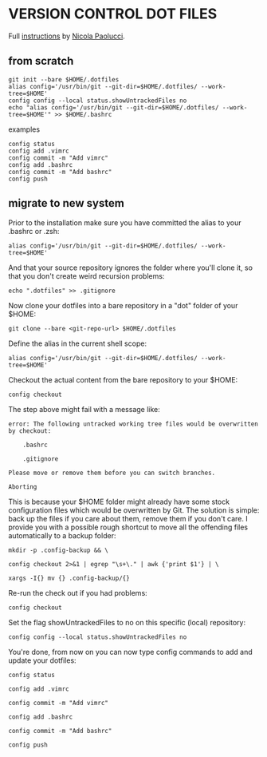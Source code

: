 # VERSION CONTROL DOT FILES

Full [instructions](https://developer.atlassian.com/blog/2016/02/best-way-to-store-dotfiles-git-bare-repo/) by [Nicola Paolucci](https://developer.atlassian.com/blog/authors/npaolucci/).

## from scratch

```
git init --bare $HOME/.dotfiles
alias config='/usr/bin/git --git-dir=$HOME/.dotfiles/ --work-tree=$HOME'
config config --local status.showUntrackedFiles no
echo "alias config='/usr/bin/git --git-dir=$HOME/.dotfiles/ --work-tree=$HOME'" >> $HOME/.bashrc
```

examples


```
config status
config add .vimrc
config commit -m "Add vimrc"
config add .bashrc
config commit -m "Add bashrc"
config push
```

## migrate to new system

Prior to the installation make sure you have committed the alias to your .bashrc or .zsh:

`alias config='/usr/bin/git --git-dir=$HOME/.dotfiles/ --work-tree=$HOME'`

And that your source repository ignores the folder where you'll clone it, so that you don't create weird recursion problems:

`echo ".dotfiles" >> .gitignore`

Now clone your dotfiles into a bare repository in a "dot" folder of your $HOME:

`git clone --bare <git-repo-url> $HOME/.dotfiles`

Define the alias in the current shell scope:

`alias config='/usr/bin/git --git-dir=$HOME/.dotfiles/ --work-tree=$HOME'`

Checkout the actual content from the bare repository to your $HOME:

`config checkout`

The step above might fail with a message like:

```
error: The following untracked working tree files would be overwritten by checkout:

    .bashrc

    .gitignore

Please move or remove them before you can switch branches.

Aborting
```

This is because your $HOME folder might already have some stock configuration files which would be overwritten by Git. The solution is simple: back up the files if you care about them, remove them if you don't care. I provide you with a possible rough shortcut to move all the offending files automatically to a backup folder:

```
mkdir -p .config-backup && \

config checkout 2>&1 | egrep "\s+\." | awk {'print $1'} | \

xargs -I{} mv {} .config-backup/{}
```

Re-run the check out if you had problems:

`config checkout`

Set the flag showUntrackedFiles to no on this specific (local) repository:

`config config --local status.showUntrackedFiles no`

You're done, from now on you can now type config commands to add and update your dotfiles:

```
config status

config add .vimrc

config commit -m "Add vimrc"

config add .bashrc

config commit -m "Add bashrc"

config push
```
